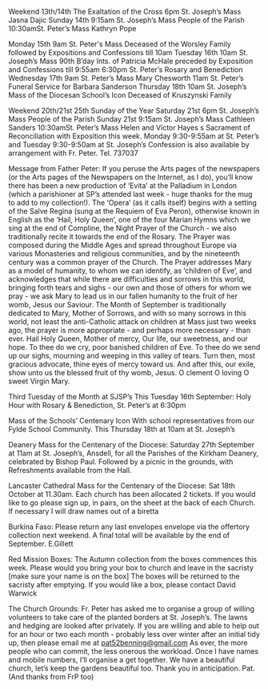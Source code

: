 

Weekend 13th/14th The Exaltation of the Cross
6pm St. Joseph’s Mass Jasna Dajic
Sunday 14th 9:15am St. Joseph’s Mass People of the Parish
10:30amSt. Peter’s Mass Kathryn Pope

Monday 15th 9am St. Peter's Mass Deceased of the Worsley Family followed by Expositions and Confessions till 10am
Tuesday 16th 10am St. Joseph’s Mass 90th B’day Ints. of Patricia McHale preceded by Exposition and Confessions till 9:55am
6:30pm St. Peter’s Rosary and Benediction
Wednesday 17th 9am St. Peter’s Mass Mary Chesworth
11am St. Peter’s Funeral Service for Barbara Sanderson
Thursday 18th 10am St. Joseph’s Mass of the Diocesan School’s Icon Deceased of Kruszynski Family

Weekend 20th/21st 25th Sunday of the Year
Saturday 21st 6pm St. Joseph’s Mass People of the Parish
Sunday 21st 9:15am St. Joseph’s Mass Cathleen Sanders
10:30amSt. Peter’s Mass Helen and Victor Hayes
s
Sacrament of Reconciliation with Exposition this week.
Monday 9:30-9:55am at St. Peter’s and Tuesday 9:30-9:50am at St. Joseph’s
Confession is also available by arrangement with Fr. Peter. Tel. 737037


Message from Father Peter:
If you peruse the Arts pages of the newspapers (or the Arts pages of the Newspapers on the Internet, as I do), you’ll know there has been a new production of ‘Evita’ at the Palladium in London (which a parishioner at SP’s attended last week - huge thanks for the mug to add to my collection!). The ‘Opera’ (as it calls itself) begins with a setting of the Salve Regina (sung at the Requiem of Eva Peron), otherwise known in English as the ‘Hail, Holy Queen’, one of the four Marian Hymns which we sing at the end of Compline, the Night Prayer of the Church - we also traditionally recite it towards the end of the Rosary. The Prayer was composed during the Middle Ages and spread throughout Europe via various Monasteries and religious communities, and by the nineteenth century was a common prayer of the Church. The Prayer addresses Mary as a model of humanity, to whom we can identify, as ‘children of Eve’, and acknowledges that while there are difficulties and sorrows in this world, bringing forth tears and sighs - our own and those of others for whom we pray - we ask Mary to lead us in our fallen humanity to the fruit of her womb, Jesus our Saviour. The Month of September is traditionally dedicated to Mary, Mother of Sorrows, and with so many sorrows in this world, not least the anti-Catholic attack on children at Mass just two weeks ago, the prayer is more appropriate - and perhaps more necessary - than ever. Hail Holy Queen, Mother of mercy, Our life, our sweetness, and our hope. To thee do we cry, poor banished children of Eve. To thee do we send up our sighs, mourning and weeping in this valley of tears. Turn then, most gracious advocate, thine eyes of mercy toward us. And after this, our exile, show unto us the blessed fruit of thy womb, Jesus. O clement O loving O sweet Virgin Mary.

Third Tuesday of the Month at SJSP’s
This Tuesday 16th September: Holy Hour with Rosary & Benediction, St. Peter’s at 6:30pm

Mass of the Schools’ Centenary Icon
With school representatives from our Fylde School Community. This Thursday 18th at 10am at St. Joseph’s

Deanery Mass for the Centenary of the Diocese:
Saturday 27th September at 11am at St. Joseph’s, Ansdell, for all the Parishes of the Kirkham Deanery, celebrated by Bishop Paul. Followed by a picnic in the grounds, with Refreshments available from the Hall.

Lancaster Cathedral Mass for the Centenary of the Diocese:
Sat 18th October at 11.30am. Each church has been allocated 2 tickets. If you would like to go please sign up, in pairs, on the sheet at the back of each Church. If necessary I will draw names out of a biretta

Burkina Faso:
Please return any last envelopes envelope via the offertory collection next weekend. A final total will be available by the end of September. E.Gillett

Red Mission Boxes:
The Autumn collection from the boxes commences this week. Please would you bring your box to church and leave in the sacristy [make sure your name is on the box] The boxes will be returned to the sacristy after emptying. If you would like a box, please contact David Warwick

The Church Grounds:
Fr. Peter has asked me to organise a group of willing volunteers to take care of the planted borders at St. Joseph’s. The lawns and hedging are looked after privately. If you are willing and able to help out for an hour or two each month - probably less over winter after an initial tidy up, then please email me at pat52benning@gmail.com As ever, the more people who can commit, the less onerous the workload. Once I have names and mobile numbers, I’ll organise a get together. We have a beautiful church, let’s keep the gardens beautiful too. Thank you in anticipation. Pat. (And thanks from FrP too)
